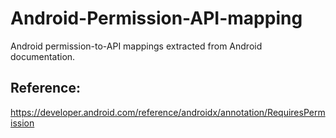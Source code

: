 # Android-Permission-API-mapping

Android permission-to-API mappings extracted from Android documentation.

## Reference:
https://developer.android.com/reference/androidx/annotation/RequiresPermission
